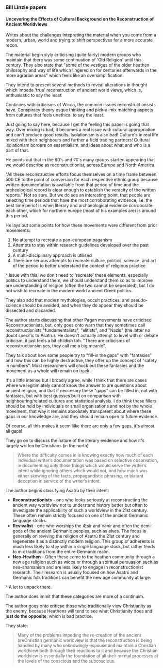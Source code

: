 ### Bill Linzie papers

#### Uncovering the Effects of Cultural Background on the Reconstruction of Ancient Worldviews

Writes about the challenges intepreting the material when you come from a modern, urban, world and trying to shift perspectives for a more accurate recon.

The material begin slyly criticising (quite fairly) modern groups who maintain that there was some continuation of 'Old Religion' until this century. They also state that "some of the vestiges of the older heathen philosophy and way of life which lingered on for centuries afterwards in the more agrarian areas" which feels like an oversimplification.

They intend to present several methods to reveal alterations in thought which impede 'true' reconstruction of ancient world views, which is, enthusiastic to say the least!

Continues with criticisms of Wicca, the common issues reconstructionsists have. Conspiracy theory esque thinking and pick-a-mix matching aspects from cultures that feels unethical to say the least.

Just going to say here, because I get the feeling this paper is going that way. Over mixing is bad, it becomes a real issue with cultural appropriation and can't produce good results. Isolationism is also bad! Culture's in real life mixed with their neighbours and further a field trading partners! Cultural isolationism borders on essentialism, and ideas about what and who is a part of that.

He points out that in the 60's and 70's many groups started appearing that we would describe as reconstructionist, across Europe and North America. 

"All these reconstructive efforts focus themselves on a time frame between 500 CE to the point of conversion for each respective ethnic group because written documentation is available from that period of time and the archeological record is clear enough to establish the veracity of the written reports." Not so sure. But we do see an interesting point, that people are selecting time periods that have the most corroborating evidence, i.e. the best time periof is when literary and archaeological evidence corroborate each other, which for northern europe (most of his examples are) is around this period.

He lays out some points for how these movements were different from prior movements:

1. No attempt to recreate a pan-european paganism
2. Attempts to stay within research guidelines developed over the past century
3. A multi-disciplinary approach is utilised
4. There are serious attempts to recreate culture, politics, science, and art of the period to better understand the context of religious practice

^ Issue with this, we don't need to 'recreate' these elements, especially politics to understand them, we should understand them so as to improve are understanding of religion (often the two cannot be seperated), but I do not wish to recreate in the modern world ancient Greek politics.

They also add that modern mythologies, occult practices, and pseudo-science should be avoided, and when they do appear they should be dissected and discarded.

The author starts discussing that other Pagan movements have criticised Reconstructionists, but, only goes onto warn that they sometimes call reconstructionists "fundamentalists", "elitists", and "Nazis" (the latter no doubt specific to Ásatru). He doesn't actually attempt to level with or debate criticism, it just feels a bit childish tbh. "There are criticisms of reconstructionsim yes, they call me a big meanie".

They talk about how some people try to "fill-in the gaps" with "fantasies" and how this can be highly destructive, they offer up the concept of "safety in numbers". Most researchers will chuck out these fantasies and the movement as a whole will remain on track.

It's a little intense but I broadly agree, while I think that there are cases where we legitimiately cannot know the answer to are questions about ancient religion, and that if neccesary these "gaps" can be filled in, not with fantasies, but with best guesses built on comparison with neighbouring/related cultures and statistical analysis. I do think these fillers should be held by individuals or small organisations and not by the whole movement, that way it remains absolutely transparent about where these gaps in our knowledge are, and they should remain open to future evidence.

Of course, all this makes it seem lilke there are only a few gaps, it's almost all gaps!

They go on to discuss the nature of the literary evidence and how it's largely written by Christians (in the north)

> Where the difficulty comes in is knowing exactly how much of each individual writer’s documentation was based on selective observation, ie documenting only those things which would serve the writer’s intent while ignoring others which would not, and how much was either skewing of the facts, propagandistic phrasing, or blatant deception in service of the writer’s intent.

The author begins classifying Ásatrú by their intent:
- **Reconstructionists** - one who looks seriously at reconstructing the ancient way worldview not to understand history better but often to investigate the applicability of such a worldview in the 21st century. These often remain strictly focused on one of the ancient Germanic language stocks.
- **Revivalist** - one who worships the Æsir and Vanir and often the demi-gods of the ancient Germanic peoples, such as elves. The focus is generally on reviving the religion of Ásatrú the 21st century and regenerate it as a distinctly modern religion. This group of adherents is much less likely to stay within a single language stock, but rather tends to mix traditions from the entire Germanic realm.
- **Neo-Heathen** - Often these come to the heathen community through a new age religion such as wicca or through a spiritual persuasion such as neo-shamanism and are less likely to engage in reconstructionist research. Their research is usually focused on how Ásatrú and Germanic folk traditions can benefit the new age community at large.

^ A lot to unpack there.

The author does immit that these categories are more of a continuim.

The author goes onto criticse those who traditionally view Christianity as the enemy, because Heathens will tend to see what Christianity does and **just do the opposite**, which is bad practice.

They state:
> Many of the problems impeding the re-creation of the ancient preChristian germanic worldview is that the reconstruction is being handled by many who unknowingly espouse and maintain a Christian worldview both through their reactions to it and because the Christian worldview is essentially the foundation of all their mental processes at the levels of the conscious and the subcoscious.

